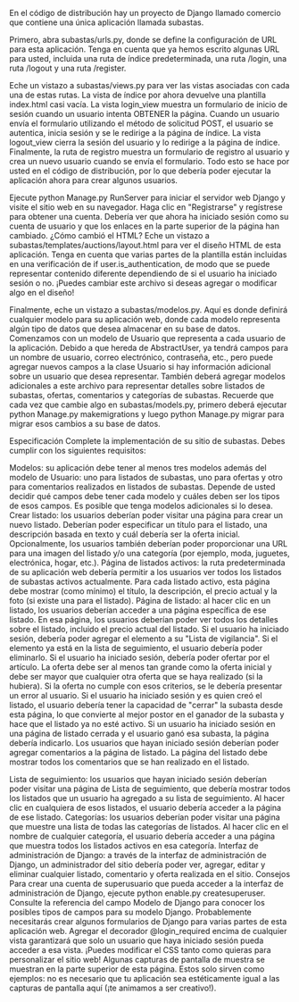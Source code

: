 En el código de distribución hay un proyecto de Django llamado comercio que contiene una única aplicación llamada subastas.

Primero, abra subastas/urls.py, donde se define la configuración de URL para esta aplicación. Tenga en cuenta que ya hemos escrito algunas URL para usted, incluida una ruta de índice predeterminada, una ruta /login, una ruta /logout y una ruta /register.

Eche un vistazo a subastas/views.py para ver las vistas asociadas con cada una de estas rutas. La vista de índice por ahora devuelve una plantilla index.html casi vacía. La vista login_view muestra un formulario de inicio de sesión cuando un usuario intenta OBTENER la página. Cuando un usuario envía el formulario utilizando el método de solicitud POST, el usuario se autentica, inicia sesión y se le redirige a la página de índice. La vista logout_view cierra la sesión del usuario y lo redirige a la página de índice. Finalmente, la ruta de registro muestra un formulario de registro al usuario y crea un nuevo usuario cuando se envía el formulario. Todo esto se hace por usted en el código de distribución, por lo que debería poder ejecutar la aplicación ahora para crear algunos usuarios.

Ejecute python Manage.py RunServer para iniciar el servidor web Django y visite el sitio web en su navegador. Haga clic en "Registrarse" y regístrese para obtener una cuenta. Debería ver que ahora ha iniciado sesión como su cuenta de usuario y que los enlaces en la parte superior de la página han cambiado. ¿Cómo cambió el HTML? Eche un vistazo a subastas/templates/auctions/layout.html para ver el diseño HTML de esta aplicación. Tenga en cuenta que varias partes de la plantilla están incluidas en una verificación de if user.is_authentication, de modo que se puede representar contenido diferente dependiendo de si el usuario ha iniciado sesión o no. ¡Puedes cambiar este archivo si deseas agregar o modificar algo en el diseño!

Finalmente, eche un vistazo a subastas/modelos.py. Aquí es donde definirá cualquier modelo para su aplicación web, donde cada modelo representa algún tipo de datos que desea almacenar en su base de datos. Comenzamos con un modelo de Usuario que representa a cada usuario de la aplicación. Debido a que hereda de AbstractUser, ya tendrá campos para un nombre de usuario, correo electrónico, contraseña, etc., pero puede agregar nuevos campos a la clase Usuario si hay información adicional sobre un usuario que desea representar. También deberá agregar modelos adicionales a este archivo para representar detalles sobre listados de subastas, ofertas, comentarios y categorías de subastas. Recuerde que cada vez que cambie algo en subastas/models.py, primero deberá ejecutar python Manage.py makemigrations y luego python Manage.py migrar para migrar esos cambios a su base de datos.

Especificación
Complete la implementación de su sitio de subastas. Debes cumplir con los siguientes requisitos:

Modelos: su aplicación debe tener al menos tres modelos además del modelo de Usuario: uno para listados de subastas, uno para ofertas y otro para comentarios realizados en listados de subastas. Depende de usted decidir qué campos debe tener cada modelo y cuáles deben ser los tipos de esos campos. Es posible que tenga modelos adicionales si lo desea.
Crear listado: los usuarios deberían poder visitar una página para crear un nuevo listado. Deberían poder especificar un título para el listado, una descripción basada en texto y cuál debería ser la oferta inicial. Opcionalmente, los usuarios también deberían poder proporcionar una URL para una imagen del listado y/o una categoría (por ejemplo, moda, juguetes, electrónica, hogar, etc.).
Página de listados activos: la ruta predeterminada de su aplicación web debería permitir a los usuarios ver todos los listados de subastas activos actualmente. Para cada listado activo, esta página debe mostrar (como mínimo) el título, la descripción, el precio actual y la foto (si existe una para el listado).
Página de listado: al hacer clic en un listado, los usuarios deberían acceder a una página específica de ese listado. En esa página, los usuarios deberían poder ver todos los detalles sobre el listado, incluido el precio actual del listado.
Si el usuario ha iniciado sesión, debería poder agregar el elemento a su "Lista de vigilancia". Si el elemento ya está en la lista de seguimiento, el usuario debería poder eliminarlo.
Si el usuario ha iniciado sesión, debería poder ofertar por el artículo. La oferta debe ser al menos tan grande como la oferta inicial y debe ser mayor que cualquier otra oferta que se haya realizado (si la hubiera). Si la oferta no cumple con esos criterios, se le debería presentar un error al usuario.
Si el usuario ha iniciado sesión y es quien creó el listado, el usuario debería tener la capacidad de "cerrar" la subasta desde esta página, lo que convierte al mejor postor en el ganador de la subasta y hace que el listado ya no esté activo.
Si un usuario ha iniciado sesión en una página de listado cerrada y el usuario ganó esa subasta, la página debería indicarlo.
Los usuarios que hayan iniciado sesión deberían poder agregar comentarios a la página de listado. La página del listado debe mostrar todos los comentarios que se han realizado en el listado.

Lista de seguimiento: los usuarios que hayan iniciado sesión deberían poder visitar una página de Lista de seguimiento, que debería mostrar todos los listados que un usuario ha agregado a su lista de seguimiento. Al hacer clic en cualquiera de esos listados, el usuario debería acceder a la página de ese listado.
Categorías: los usuarios deberían poder visitar una página que muestre una lista de todas las categorías de listados. Al hacer clic en el nombre de cualquier categoría, el usuario debería acceder a una página que muestra todos los listados activos en esa categoría.
Interfaz de administración de Django: a través de la interfaz de administración de Django, un administrador del sitio debería poder ver, agregar, editar y eliminar cualquier listado, comentario y oferta realizada en el sitio.
Consejos
Para crear una cuenta de superusuario que pueda acceder a la interfaz de administración de Django, ejecute python enable.py createsuperuser.
Consulte la referencia del campo Modelo de Django para conocer los posibles tipos de campos para su modelo Django.
Probablemente necesitarás crear algunos formularios de Django para varias partes de esta aplicación web.
Agregar el decorador @login_required encima de cualquier vista garantizará que solo un usuario que haya iniciado sesión pueda acceder a esa vista.
¡Puedes modificar el CSS tanto como quieras para personalizar el sitio web! Algunas capturas de pantalla de muestra se muestran en la parte superior de esta página. Estos solo sirven como ejemplos: no es necesario que tu aplicación sea estéticamente igual a las capturas de pantalla aquí (¡te animamos a ser creativo!).